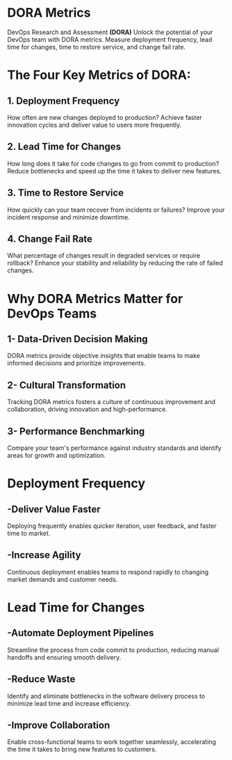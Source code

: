 # DORA Metrics
DevOps Research and Assessment **(DORA)**
Unlock the potential of your DevOps team with DORA metrics. Measure deployment frequency, lead time for changes, time to restore service, and change fail rate.

# The Four Key Metrics of DORA:

## 1. Deployment Frequency
How often are new changes deployed to production? Achieve faster innovation cycles and deliver value to users more frequently.

## 2. Lead Time for Changes
How long does it take for code changes to go from commit to production? Reduce bottlenecks and speed up the time it takes to deliver new features.

## 3. Time to Restore Service
How quickly can your team recover from incidents or failures? Improve your incident response and minimize downtime.

## 4. Change Fail Rate
What percentage of changes result in degraded services or require rollback? Enhance your stability and reliability by reducing the rate of failed changes.

# Why DORA Metrics Matter for DevOps Teams

## 1- Data-Driven Decision Making
DORA metrics provide objective insights that enable teams to make informed decisions and prioritize improvements.

## 2- Cultural Transformation
Tracking DORA metrics fosters a culture of continuous improvement and collaboration, driving innovation and high-performance.

## 3- Performance Benchmarking
Compare your team's performance against industry standards and identify areas for growth and optimization.


# Deployment Frequency

## -Deliver Value Faster
Deploying frequently enables quicker iteration, user feedback, and faster time to market.

## -Increase Agility
Continuous deployment enables teams to respond rapidly to changing market demands and customer needs.


# Lead Time for Changes

## -Automate Deployment Pipelines

Streamline the process from code commit to production, reducing manual handoffs and ensuring smooth delivery.

## -Reduce Waste

Identify and eliminate bottlenecks in the software delivery process to minimize lead time and increase efficiency.

## -Improve Collaboration

Enable cross-functional teams to work together seamlessly, accelerating the time it takes to bring new features to customers.
